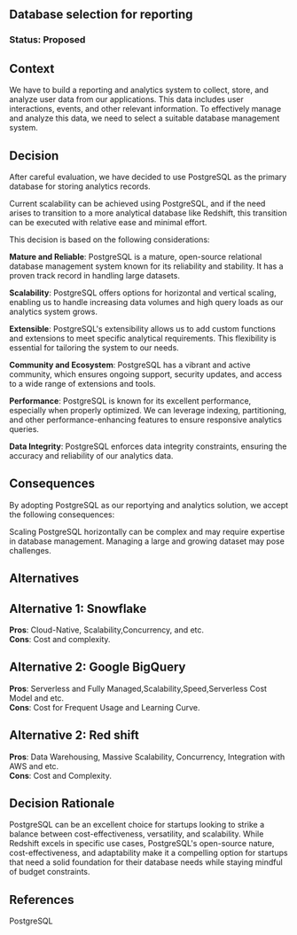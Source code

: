 ## Database selection for reporting

### Status: Proposed

## Context
We have to build a reporting  and analytics system to collect, store, and analyze user data from our applications. This data includes user interactions, events, and other relevant information. To effectively manage and analyze this data, we need to select a suitable database management system.

## Decision
After careful evaluation, we have decided to use PostgreSQL as the primary database for storing analytics records.

Current scalability can be achieved using PostgreSQL, and if the need arises to transition to a more analytical database like Redshift, this transition can be executed with relative ease and minimal effort.

This decision is based on the following considerations:

**Mature and Reliable**: PostgreSQL is a mature, open-source relational database management system known for its reliability and stability. It has a proven track record in handling large datasets.

**Scalability**: PostgreSQL offers options for horizontal and vertical scaling, enabling us to handle increasing data volumes and high query loads as our analytics system grows.

**Extensible**: PostgreSQL's extensibility allows us to add custom functions and extensions to meet specific analytical requirements. This flexibility is essential for tailoring the system to our needs.

**Community and Ecosystem**: PostgreSQL has a vibrant and active community, which ensures ongoing support, security updates, and access to a wide range of extensions and tools.

**Performance**: PostgreSQL is known for its excellent performance, especially when properly optimized. We can leverage indexing, partitioning, and other performance-enhancing features to ensure responsive analytics queries.

**Data Integrity**: PostgreSQL enforces data integrity constraints, ensuring the accuracy and reliability of our analytics data.

## Consequences
By adopting PostgreSQL as our reportying and analytics solution, we accept the following consequences:

Scaling PostgreSQL horizontally can be complex and may require expertise in database management. Managing a large and growing dataset may pose challenges.

## Alternatives
## Alternative 1: Snowflake
**Pros**: Cloud-Native, Scalability,Concurrency, and etc.    
**Cons**: Cost and complexity.

## Alternative 2: Google BigQuery
**Pros**: Serverless and Fully Managed,Scalability,Speed,Serverless Cost Model and etc.  
**Cons**: Cost for Frequent Usage and Learning Curve.  

## Alternative 2: Red shift
**Pros**: Data Warehousing, Massive Scalability, Concurrency, Integration with AWS and etc.    
**Cons**: Cost and Complexity.

## Decision Rationale
PostgreSQL can be an excellent choice for startups looking to strike a balance between cost-effectiveness, versatility, and scalability. While Redshift excels in specific use cases, PostgreSQL's open-source nature, cost-effectiveness, and adaptability make it a compelling option for startups that need a solid foundation for their database needs while staying mindful of budget constraints.

## References
PostgreSQL  

